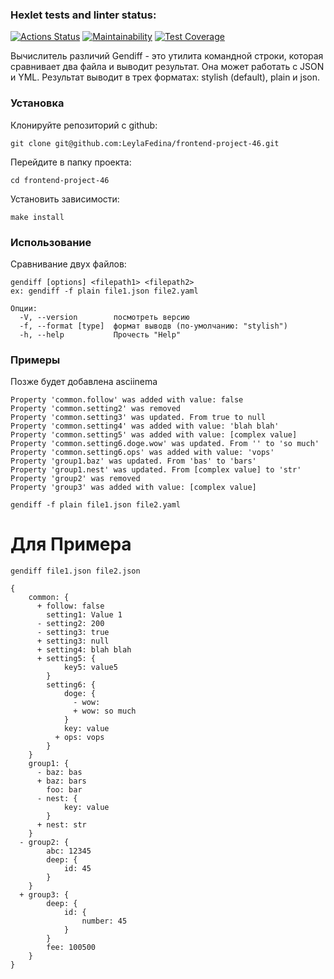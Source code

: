 ### Hexlet tests and linter status:
[![Actions Status](https://github.com/LeylaFedina/frontend-project-46/actions/workflows/hexlet-check.yml/badge.svg)](https://github.com/LeylaFedina/frontend-project-46/actions)
[![Maintainability](https://api.codeclimate.com/v1/badges/fa23ee55fdc96c9b0c70/maintainability)](https://codeclimate.com/github/LeylaFedina/frontend-project-46/maintainability)
[![Test Coverage](https://api.codeclimate.com/v1/badges/fa23ee55fdc96c9b0c70/test_coverage)](https://codeclimate.com/github/LeylaFedina/frontend-project-46/test_coverage)

Вычислитель различий Gendiff - это утилита командной строки, которая сравнивает два файла и выводит результат.
Она может работать с JSON и YML. Результат выводит в трех форматах: stylish (default), plain и json.


### Установка

Клонируйте репозиторий c github:
```
git clone git@github.com:LeylaFedina/frontend-project-46.git
```

Перейдите в папку проекта:
```
cd frontend-project-46
```

Установить зависимости:
```
make install
```


### Использование

Сравнивание двух файлов:
```
gendiff [options] <filepath1> <filepath2>
ex: gendiff -f plain file1.json file2.yaml
```

```
Опции:
  -V, --version        посмотреть версию
  -f, --format [type]  формат выводв (по-умолчанию: "stylish")
  -h, --help           Прочесть "Help"
```


### Примеры

Позже будет добавлена asciinema

```
Property 'common.follow' was added with value: false
Property 'common.setting2' was removed
Property 'common.setting3' was updated. From true to null
Property 'common.setting4' was added with value: 'blah blah'
Property 'common.setting5' was added with value: [complex value]
Property 'common.setting6.doge.wow' was updated. From '' to 'so much'
Property 'common.setting6.ops' was added with value: 'vops'
Property 'group1.baz' was updated. From 'bas' to 'bars'
Property 'group1.nest' was updated. From [complex value] to 'str'
Property 'group2' was removed
Property 'group3' was added with value: [complex value]
```

```
gendiff -f plain file1.json file2.yaml
```


# Для Примера
```
gendiff file1.json file2.json

{
    common: {
      + follow: false
        setting1: Value 1
      - setting2: 200
      - setting3: true
      + setting3: null
      + setting4: blah blah
      + setting5: {
            key5: value5
        }
        setting6: {
            doge: {
              - wow:
              + wow: so much
            }
            key: value
          + ops: vops
        }
    }
    group1: {
      - baz: bas
      + baz: bars
        foo: bar
      - nest: {
            key: value
        }
      + nest: str
    }
  - group2: {
        abc: 12345
        deep: {
            id: 45
        }
    }
  + group3: {
        deep: {
            id: {
                number: 45
            }
        }
        fee: 100500
    }
}
```
